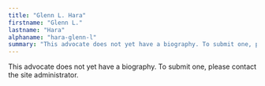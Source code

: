 ```yaml
---
title: "Glenn L. Hara"
firstname: "Glenn L."
lastname: "Hara"
alphaname: "hara-glenn-l"
summary: "This advocate does not yet have a biography. To submit one, please contact the site administrator."
---
```

This advocate does not yet have a biography. To submit one, please contact the site administrator.


